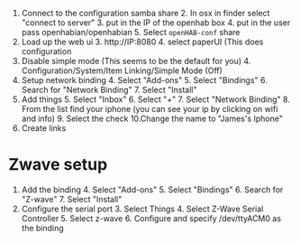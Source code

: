 
1. Connect to the configuration samba share
	2. In osx in finder select "connect to server"
	3. put in the IP of the openhab box
	4. put in the user pass openhabian/openhabian
	5. Select `openHAB-conf` share
2. Load up the web ui
	3. http://IP:8080
	4. select paperUI (This does configuration
3. Disable simple mode (This seems to be the default for you)
	4. Configuration/System/Item Linking/Simple Mode (Off)
4. Setup network binding
	4. Select "Add-ons"
	5. Select "Bindings"
	6. Search for "Network Binding"
	7. Select "Install"
5. Add things
	5. Select "Inbox"
	6. Select "+"
	7. Select "Network Binding"
	8. From the list find your iphone (you can see your ip by clicking on wifi and info)
	9. Select the check
	10.Change the name to "James's Iphone"
6. Create links

# Zwave setup
1. Add the binding
	4. Select "Add-ons"
	5. Select "Bindings"
	6. Search for "Z-wave"
	7. Select "Install"
2. Configure the serial port
	3. Select Things
	4. Select Z-Wave Serial Controller
	5. Select z-wave
	6. Configure and specify /dev/ttyACM0 as the binding

<!--stackedit_data:
eyJoaXN0b3J5IjpbMTYzNjUxOTcxMCw1ODU3MzAyNjYsLTE3MT
IzMjcyMjEsNTUxNzMzMjI3LC02MTY4MzY3NiwxNjYyNjM3Nzg4
LC01MDE5MjQ4MTUsMjExOTg2NTMwLDg2OTI3NTM5Nyw3MzA5OT
gxMTZdfQ==
-->